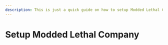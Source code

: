 ```yaml
---
description: This is just a quick guide on how to setup Modded Lethal Company.
---
```


# Setup Modded Lethal Company

